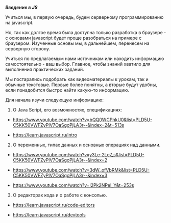 **_Введение в JS_**

Учиться мы, в первую очередь, будем серверному программированию на javascript.

Но, так как долгое время была доступна только разработка в браузере - с основами javascript будет проще разобраться на примере с браузером. Изученные основы мы, в дальнейшем, перенесем на серверную сторону.

Учиться по предлагаемым нами источникам или находить информацию самостоятельно - ваш выбор. Главное, чтобы знаний хватило для выполнения практических заданий.

Мы постарались подобрать как видеоматериалы к урокам, так и обычные текстовые. Первые более понятны, а вторые будут удобны, если понадобится быстро найти какую-то информацию.

Для начала изучи следующую информацию:

1. О Java Script, его возможностях, спецификациях:

- https://www.youtube.com/watch?v=bQQ0WCPhkU0&list=PLD5U-C5KK50VWFZyPlV7OaSgoPjLA3r--&index=2&t=513s

- https://learn.javascript.ru/intro

2. О переменных, типах данных и основных операциях над данными.

- https://www.youtube.com/watch?v=y3Le-2Le7_s&list=PLD5U-C5KK50VWFZyPlV7OaSgoPjLA3r--&index=2

- https://www.youtube.com/watch?v=3dW_ofVbRMk&list=PLD5U-C5KK50VWFZyPlV7OaSgoPjLA3r--&index=3

- https://www.youtube.com/watch?v=l2Pk2NPeI_Y&t=253s

3. О редакторах кода и о работе с консолью.

- https://learn.javascript.ru/code-editors

- https://learn.javascript.ru/devtools
